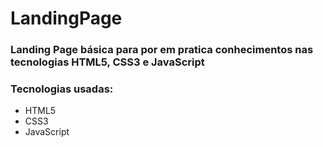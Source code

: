 # LandingPage

<h3>Landing Page básica para por em pratica conhecimentos nas tecnologias HTML5, CSS3 e JavaScript</h3>
<h3>Tecnologias usadas:</h3>
<ul>
  <li>HTML5</li>
  <li>CSS3</li>
  <li>JavaScript</li>
</ul>
<div align"center"> <img src""> </div>
